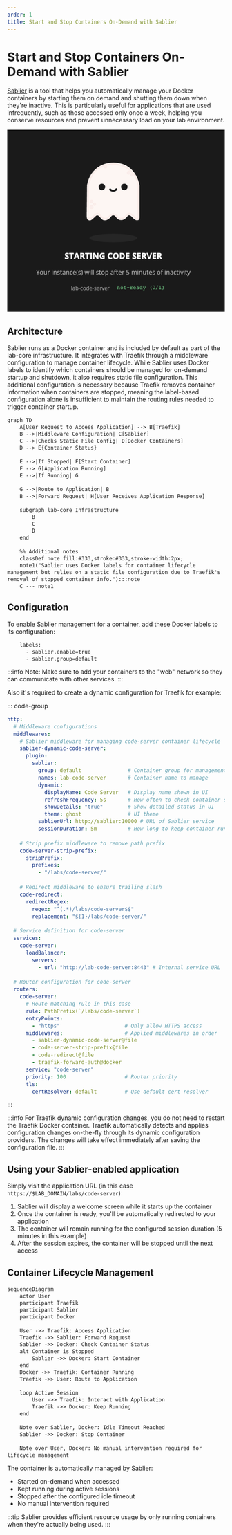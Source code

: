 ```yaml
---
order: 1
title: Start and Stop Containers On-Demand with Sablier
---
```


# Start and Stop Containers On-Demand with Sablier

[Sablier](https://github.com/sablierapp/sablier) is a tool that helps you automatically manage your Docker containers by starting them on demand and shutting them down when they're inactive. This is particularly useful for applications that are used infrequently, such as those accessed only once a week, helping you conserve resources and prevent unnecessary load on your lab environment.

![vscode loading](images/vscode-loading.png)

## Architecture

Sablier runs as a Docker container and is included by default as part of the lab-core infrastructure. It integrates with Traefik through a middleware configuration to manage container lifecycle. While Sablier uses Docker labels to identify which containers should be managed for on-demand startup and shutdown, it also requires static file configuration. This additional configuration is necessary because Traefik removes container information when containers are stopped, meaning the label-based configuration alone is insufficient to maintain the routing rules needed to trigger container startup.


```mermaid
graph TD
    A[User Request to Access Application] --> B[Traefik]
    B -->|Middleware Configuration| C[Sablier]
    C -->|Checks Static File Config| D[Docker Containers]
    D --> E{Container Status}
    
    E -->|If Stopped| F[Start Container]
    F --> G[Application Running]
    E -->|If Running| G

    G -->|Route to Application| B
    B -->|Forward Request| H[User Receives Application Response]

    subgraph lab-core Infrastructure
        B
        C
        D
    end

    %% Additional notes
    classDef note fill:#333,stroke:#333,stroke-width:2px;
    note1("Sablier uses Docker labels for container lifecycle management but relies on a static file configuration due to Traefik's removal of stopped container info."):::note
    C --- note1
```

## Configuration

To enable Sablier management for a container, add these Docker labels to its configuration:

```
    labels:
      - sablier.enable=true
      - sablier.group=default
```

:::info
Note: Make sure to add your containers to the "web" network so they can communicate with other services. 
:::


Also it's required to create a dynamic configuration for Traefik for example:

::: code-group
```yaml [services/traefik/conf.d/code-server.yaml]
http:
  # Middleware configurations
  middlewares:
    # Sablier middleware for managing code-server container lifecycle
    sablier-dynamic-code-server:
      plugin:
        sablier:
          group: default               # Container group for management
          names: lab-code-server       # Container name to manage
          dynamic:
            displayName: Code Server   # Display name shown in UI
            refreshFrequency: 5s       # How often to check container status
            showDetails: "true"        # Show detailed status in UI
            theme: ghost               # UI theme
          sablierUrl: http://sablier:10000 # URL of Sablier service
          sessionDuration: 5m          # How long to keep container running
    
    # Strip prefix middleware to remove path prefix
    code-server-strip-prefix:
      stripPrefix:
        prefixes:
          - "/labs/code-server/"
    
    # Redirect middleware to ensure trailing slash
    code-redirect:
      redirectRegex:
        regex: "^(.*)/labs/code-server$$"
        replacement: "${1}/labs/code-server/"
  
  # Service definition for code-server
  services:
    code-server:
      loadBalancer:
        servers:
          - url: "http://lab-code-server:8443" # Internal service URL
  
  # Router configuration for code-server
  routers:
    code-server:
      # Route matching rule in this case
      rule: PathPrefix(`/labs/code-server`) 
      entryPoints:
        - "https"                     # Only allow HTTPS access
      middlewares:                    # Applied middlewares in order
        - sablier-dynamic-code-server@file
        - code-server-strip-prefix@file
        - code-redirect@file
        - traefik-forward-auth@docker
      service: "code-server"
      priority: 100                   # Router priority
      tls:
        certResolver: default         # Use default cert resolver

```
:::

:::info
For Traefik dynamic configuration changes, you do not need to restart the Traefik Docker container. Traefik automatically detects and applies configuration changes on-the-fly through its dynamic configuration providers. The changes will take effect immediately after saving the configuration file.
:::

## Using your Sablier-enabled application

Simply visit the application URL (in this case `https://$LAB_DOMAIN/labs/code-server`)

   1. Sablier will display a welcome screen while it starts up the container
   2. Once the container is ready, you'll be automatically redirected to your application
   3. The container will remain running for the configured session duration (5 minutes in this example)
   4. After the session expires, the container will be stopped until the next access

## Container Lifecycle Management

```mermaid
sequenceDiagram
    actor User
    participant Traefik
    participant Sablier
    participant Docker

    User ->> Traefik: Access Application
    Traefik ->> Sablier: Forward Request
    Sablier ->> Docker: Check Container Status
    alt Container is Stopped
        Sablier ->> Docker: Start Container
    end
    Docker ->> Traefik: Container Running
    Traefik ->> User: Route to Application

    loop Active Session
        User ->> Traefik: Interact with Application
        Traefik ->> Docker: Keep Running
    end

    Note over Sablier, Docker: Idle Timeout Reached
    Sablier ->> Docker: Stop Container

    Note over User, Docker: No manual intervention required for lifecycle management

```

The container is automatically managed by Sablier:
   - Started on-demand when accessed
   - Kept running during active sessions  
   - Stopped after the configured idle timeout
   - No manual intervention required

:::tip
Sablier provides efficient resource usage by only running containers when they're actually being used.
:::